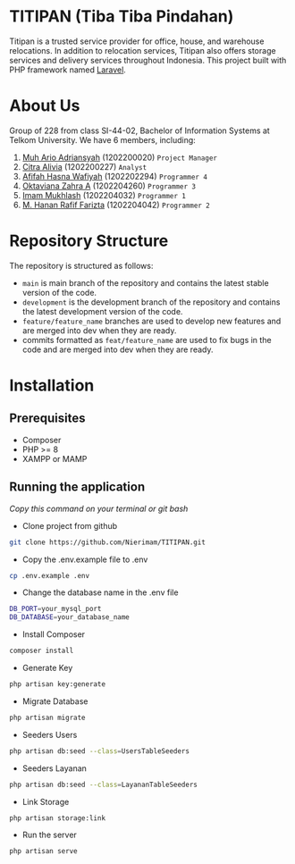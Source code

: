# TITIPAN (Tiba Tiba Pindahan)

Titipan is a trusted service provider for office, house, and warehouse relocations. In addition to relocation services, Titipan also offers storage services and delivery services throughout Indonesia. This project built with PHP framework named [Laravel](https://laravel.com/).

# About Us
Group of 228 from class SI-44-02, Bachelor of Information Systems at Telkom University. We have 6 members, including:

1. [Muh Ario Adriansyah](https://www.instagram.com/madrioo_/) (1202200020) ``Project Manager``
2. [Citra Alivia](https://www.instagram.com/Cttraaaaa/) (1202200227) ``Analyst``
3. [Afifah Hasna Wafiyah](https://www.instagram.com/afiffaaah/) (1202202294) ``Programmer 4`` 
4. [Oktaviana Zahra A](https://www.instagram.com/okktavi/) (1202204260) ``Programmer 3``
5. [Imam Mukhlash](https://www.instagram.com/nierimam/) (1202204032) ``Programmer 1``
6. [M. Hanan Rafif Farizta](https://www.instagram.com/hananfarizta/) (1202204042) ``Programmer 2`` 


# Repository Structure

The repository is structured as follows:

-   `main` is main branch of the repository and contains the latest stable version of the code.
-   `development` is the development branch of the repository and contains the latest development version of the code.
-   `feature/feature_name` branches are used to develop new features and are merged into dev when they are ready.
-   commits formatted as `feat/feature_name` are used to fix bugs in the code and are merged into dev when they are ready.

# Installation
## Prerequisites
- Composer
- PHP >= 8
- XAMPP or MAMP

## Running the application
*Copy this command on your terminal or git bash*

- Clone project from github

```bash
git clone https://github.com/Nierimam/TITIPAN.git
```

- Copy the .env.example file to .env

```bash
cp .env.example .env
```

- Change the database name in the .env file

```bash
DB_PORT=your_mysql_port
DB_DATABASE=your_database_name
```

- Install Composer

```bash
composer install
```

- Generate Key

```bash
php artisan key:generate
```

- Migrate Database

```bash
php artisan migrate
```

- Seeders Users
```bash
php artisan db:seed --class=UsersTableSeeders
```

- Seeders Layanan
```bash
php artisan db:seed --class=LayananTableSeeders
```

- Link Storage

```bash
php artisan storage:link
```

- Run the server

```bash
php artisan serve
```
